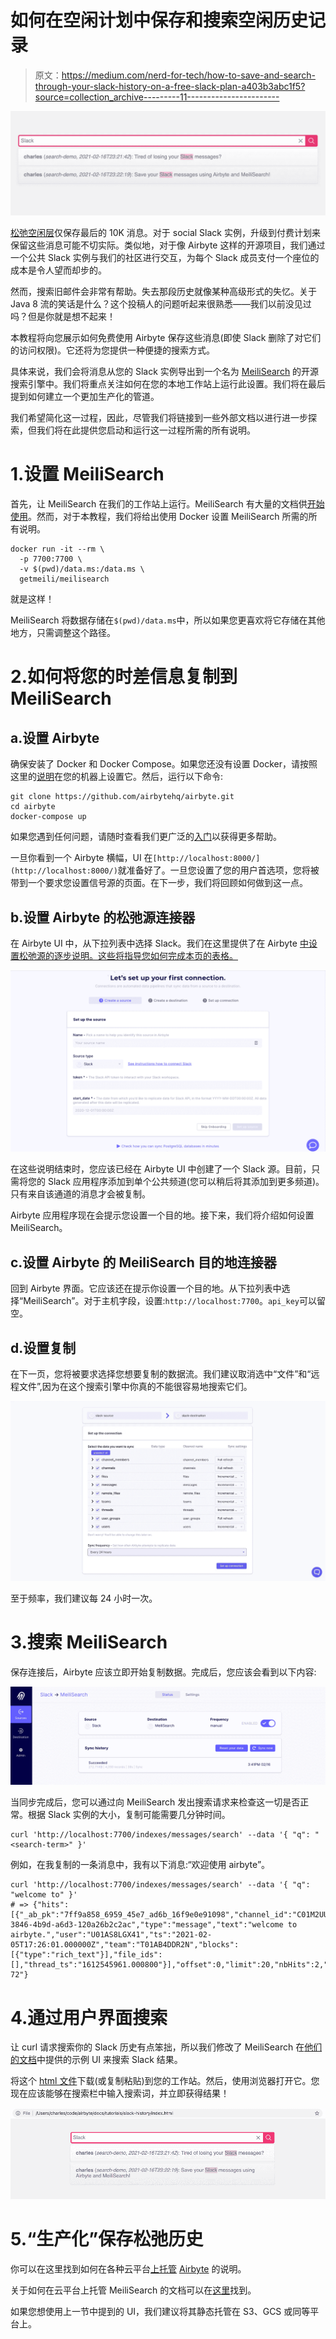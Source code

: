 # 如何在空闲计划中保存和搜索空闲历史记录

> 原文：<https://medium.com/nerd-for-tech/how-to-save-and-search-through-your-slack-history-on-a-free-slack-plan-a403b3abc1f5?source=collection_archive---------11----------------------->

![](img/20957a0a9c3de71713b42f76de13c010.png)

[松弛空闲层](https://slack.com/pricing/paid-vs-free)仅保存最后的 10K 消息。对于 social Slack 实例，升级到付费计划来保留这些消息可能不切实际。类似地，对于像 Airbyte 这样的开源项目，我们通过一个公共 Slack 实例与我们的社区进行交互，为每个 Slack 成员支付一个座位的成本是令人望而却步的。

然而，搜索旧邮件会非常有帮助。失去那段历史就像某种高级形式的失忆。关于 Java 8 流的笑话是什么？这个投稿人的问题听起来很熟悉——我们以前没见过吗？但是你就是想不起来！

本教程将向您展示如何免费使用 Airbyte 保存这些消息(即使 Slack 删除了对它们的访问权限)。它还将为您提供一种便捷的搜索方式。

具体来说，我们会将消息从您的 Slack 实例导出到一个名为 [MeiliSearch](https://github.com/meilisearch/meilisearch) 的开源搜索引擎中。我们将重点关注如何在您的本地工作站上运行此设置。我们将在最后提到如何建立一个更加生产化的管道。

我们希望简化这一过程，因此，尽管我们将链接到一些外部文档以进行进一步探索，但我们将在此提供您启动和运行这一过程所需的所有说明。

# 1.设置 MeiliSearch

首先，让 MeiliSearch 在我们的工作站上运行。MeiliSearch 有大量的文档供[开始使用](https://docs.meilisearch.com/reference/features/installation.html#download-and-launch)。然而，对于本教程，我们将给出使用 Docker 设置 MeiliSearch 所需的所有说明。

```
docker run -it --rm \
  -p 7700:7700 \
  -v $(pwd)/data.ms:/data.ms \
  getmeili/meilisearch
```

就是这样！

MeiliSearch 将数据存储在`$(pwd)/data.ms`中，所以如果您更喜欢将它存储在其他地方，只需调整这个路径。

# 2.如何将您的时差信息复制到 MeiliSearch

## a.设置 Airbyte

确保安装了 Docker 和 Docker Compose。如果您还没有设置 Docker，请按照这里的[说明](https://docs.docker.com/desktop/)在您的机器上设置它。然后，运行以下命令:

```
git clone https://github.com/airbytehq/airbyte.git
cd airbyte
docker-compose up
```

如果您遇到任何问题，请随时查看我们更广泛的[入门](https://docs.airbyte.io/getting-started)以获得更多帮助。

一旦你看到一个 Airbyte 横幅，UI 在`[http://localhost:8000/](http://localhost:8000/)`就准备好了。一旦您设置了您的用户首选项，您将被带到一个要求您设置信号源的页面。在下一步，我们将回顾如何做到这一点。

## b.设置 Airbyte 的松弛源连接器

在 Airbyte UI 中，从下拉列表中选择 Slack。我们在这里提供了在 Airbyte [中设置松弛源的逐步说明。这些将指导您如何完成本页的表格。](https://docs.airbyte.io/integrations/sources/slack#setup-guide)

![](img/0f918914c4ab1a6110bf487024e9b05c.png)

在这些说明结束时，您应该已经在 Airbyte UI 中创建了一个 Slack 源。目前，只需将您的 Slack 应用程序添加到单个公共频道(您可以稍后将其添加到更多频道)。只有来自该通道的消息才会被复制。

Airbyte 应用程序现在会提示您设置一个目的地。接下来，我们将介绍如何设置 MeiliSearch。

## c.设置 Airbyte 的 MeiliSearch 目的地连接器

回到 Airbyte 界面。它应该还在提示你设置一个目的地。从下拉列表中选择“MeiliSearch”。对于主机字段，设置:`http://localhost:7700`。`api_key`可以留空。

## d.设置复制

在下一页，您将被要求选择您想要复制的数据流。我们建议取消选中“文件”和“远程文件”,因为在这个搜索引擎中你真的不能很容易地搜索它们。

![](img/9fedd4e21927b0b8b154309f42fb3c66.png)

至于频率，我们建议每 24 小时一次。

# 3.搜索 MeiliSearch

保存连接后，Airbyte 应该立即开始复制数据。完成后，您应该会看到以下内容:

![](img/4c8a4b621fff8808252d8e60f047f8bb.png)

当同步完成后，您可以通过向 MeiliSearch 发出搜索请求来检查这一切是否正常。根据 Slack 实例的大小，复制可能需要几分钟时间。

```
curl 'http://localhost:7700/indexes/messages/search' --data '{ "q": "<search-term>" }'
```

例如，在我复制的一条消息中，我有以下消息:“欢迎使用 airbyte”。

```
curl 'http://localhost:7700/indexes/messages/search' --data '{ "q": "welcome to" }'
# => {"hits":[{"_ab_pk":"7ff9a858_6959_45e7_ad6b_16f9e0e91098","channel_id":"C01M2UUP87P","client_msg_id":"77022f01-3846-4b9d-a6d3-120a26b2c2ac","type":"message","text":"welcome to airbyte.","user":"U01AS8LGX41","ts":"2021-02-05T17:26:01.000000Z","team":"T01AB4DDR2N","blocks":[{"type":"rich_text"}],"file_ids":[],"thread_ts":"1612545961.000800"}],"offset":0,"limit":20,"nbHits":2,"exhaustiveNbHits":false,"processingTimeMs":21,"query":"test-72"}
```

# 4.通过用户界面搜索

让 curl 请求搜索你的 Slack 历史有点笨拙，所以我们修改了 MeiliSearch 在[他们的文档](https://docs.meilisearch.com/learn/tutorials/getting_started.html#integrate-with-your-project)中提供的示例 UI 来搜索 Slack 结果。

将这个 [html 文件](https://github.com/airbytehq/airbyte/blob/master/docs/tutorials/slack-history/index.html)下载(或复制粘贴)到您的工作站。然后，使用浏览器打开它。您现在应该能够在搜索栏中输入搜索词，并立即获得结果！

![](img/aeff5f9768940908c8041379f3b8931d.png)

# 5.“生产化”保存松弛历史

你可以在这里找到如何在各种云平台[上托管](https://docs.airbyte.io/deploying-airbyte) [Airbyte](http://airbyte.io) 的说明。

关于如何在云平台上托管 MeiliSearch 的文档可以在[这里](https://docs.meilisearch.com/running-production/#a-quick-introduction)找到。

如果您想使用上一节中提到的 UI，我们建议将其静态托管在 S3、GCS 或同等平台上。